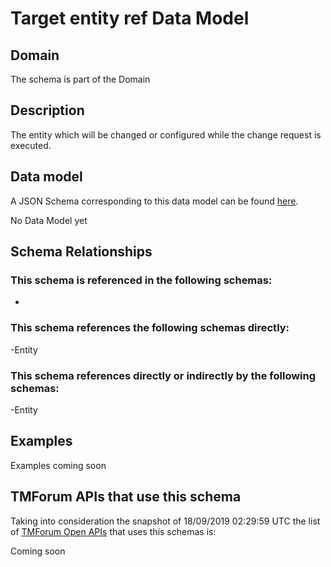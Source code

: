 # Target entity ref Data Model

## Domain

The  schema is part of the  Domain

## Description

The entity which will be changed or configured while the change request is executed.

## Data model

A JSON Schema corresponding to this data model can be found
[here](https://github.com/tmforum-rand/schemas/blob/master/Common/TargetEntityRef.schema.json).

No Data Model yet

## Schema Relationships

### This schema is referenced in the following schemas:

-

### This schema references the following schemas directly:

-Entity

### This schema references directly or indirectly by the following schemas:

-Entity



## Examples

Examples coming soon

## TMForum APIs that use this schema

Taking into consideration the snapshot of 18/09/2019 02:29:59 UTC the list of [TMForum Open APIs](https://www.tmforum.org/open-apis/) that uses this schemas is:

Coming soon